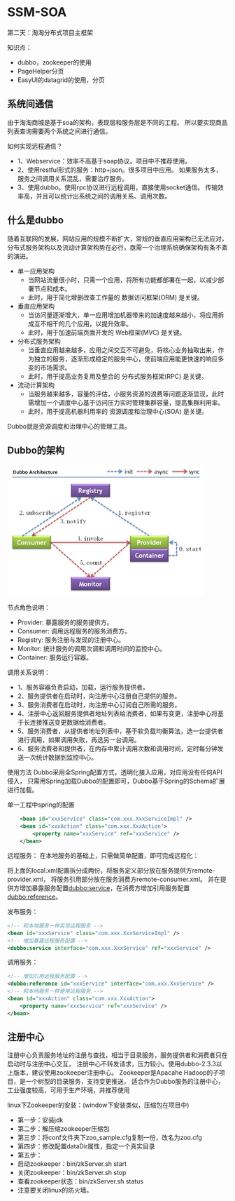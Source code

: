 # SSM-SOA
第二天：淘淘分布式项目主框架

知识点：
* dubbo，zookeeper的使用
* PageHelper分页
* EasyUI的datagrid的使用，分页

## 系统间通信
由于淘淘商城是基于soa的架构，表现层和服务层是不同的工程。
所以要实现商品列表查询需要两个系统之间进行通信。

如何实现远程通信？
* 1、Webservice：效率不高基于soap协议。项目中不推荐使用。
* 2、使用restful形式的服务：http+json。很多项目中应用。
如果服务太多，服务之间调用关系混乱，需要治疗服务。
* 3、使用dubbo。使用rpc协议进行远程调用，直接使用socket通信。
传输效率高，并且可以统计出系统之间的调用关系、调用次数。

## 什么是dubbo
随着互联网的发展，网站应用的规模不断扩大，常规的垂直应用架构已无法应对，
分布式服务架构以及流动计算架构势在必行，亟需一个治理系统确保架构有条不紊的演进。

* 单一应用架构 
    * 当网站流量很小时，只需一个应用，将所有功能都部署在一起，以减少部署节点和成本。
    * 此时，用于简化增删改查工作量的 数据访问框架(ORM) 是关键。
* 垂直应用架构 
    * 当访问量逐渐增大，单一应用增加机器带来的加速度越来越小，将应用拆成互不相干的几个应用，以提升效率。
    * 此时，用于加速前端页面开发的 Web框架(MVC) 是关键。
* 分布式服务架构 
    * 当垂直应用越来越多，应用之间交互不可避免，将核心业务抽取出来，作为独立的服务，逐渐形成稳定的服务中心，使前端应用能更快速的响应多变的市场需求。
    * 此时，用于提高业务复用及整合的 分布式服务框架(RPC) 是关键。
* 流动计算架构 
    * 当服务越来越多，容量的评估，小服务资源的浪费等问题逐渐显现，此时需增加一个调度中心基于访问压力实时管理集群容量，提高集群利用率。
    * 此时，用于提高机器利用率的 资源调度和治理中心(SOA) 是关键。

Dubbo就是资源调度和治理中心的管理工具。

## Dubbo的架构
![](图片1.png)

节点角色说明：
* Provider: 暴露服务的服务提供方。
* Consumer: 调用远程服务的服务消费方。
* Registry: 服务注册与发现的注册中心。
* Monitor: 统计服务的调用次调和调用时间的监控中心。
* Container: 服务运行容器。

调用关系说明：
* 1、服务容器负责启动，加载，运行服务提供者。
* 2、服务提供者在启动时，向注册中心注册自己提供的服务。
* 3、服务消费者在启动时，向注册中心订阅自己所需的服务。
* 4、注册中心返回服务提供者地址列表给消费者，如果有变更，注册中心将基于长连接推送变更数据给消费者。
* 5、服务消费者，从提供者地址列表中，基于软负载均衡算法，选一台提供者进行调用，如果调用失败，再选另一台调用。
* 6、服务消费者和提供者，在内存中累计调用次数和调用时间，定时每分钟发送一次统计数据到监控中心。

使用方法
Dubbo采用全Spring配置方式，透明化接入应用，对应用没有任何API侵入，
只需用Spring加载Dubbo的配置即可，Dubbo基于Spring的Schema扩展进行加载。

单一工程中spring的配置
```xml
    <bean id="xxxService" class="com.xxx.XxxServiceImpl" />
    <bean id="xxxAction" class="com.xxx.XxxAction">
       	<property name="xxxService" ref="xxxService" />
    </bean>
```

远程服务：
在本地服务的基础上，只需做简单配置，即可完成远程化：

将上面的local.xml配置拆分成两份，将服务定义部分放在服务提供方remote-provider.xml，
将服务引用部分放在服务消费方remote-consumer.xml。
并在提供方增加暴露服务配置<dubbo:service>，在消费方增加引用服务配置<dubbo:reference>。

发布服务：
```xml
<!-- 和本地服务一样实现远程服务 -->
<bean id="xxxService" class="com.xxx.XxxServiceImpl" />
<!-- 增加暴露远程服务配置 -->
<dubbo:service interface="com.xxx.XxxService" ref="xxxService" />
```
调用服务：
```xml
<!-- 增加引用远程服务配置 -->
<dubbo:reference id="xxxService" interface="com.xxx.XxxService" />
<!-- 和本地服务一样使用远程服务 -->
<bean id="xxxAction" class="com.xxx.XxxAction">
	<property name="xxxService" ref="xxxService" />
</bean>
```

## 注册中心
注册中心负责服务地址的注册与查找，相当于目录服务，服务提供者和消费者只在启动时与注册中心交互，
注册中心不转发请求，压力较小。使用dubbo-2.3.3以上版本，建议使用zookeeper注册中心。
Zookeeper是Apacahe Hadoop的子项目，是一个树型的目录服务，支持变更推送，
适合作为Dubbo服务的注册中心，工业强度较高，可用于生产环境，并推荐使用

linux下Zookeeper的安装：(window下安装类似，压缩包在项目中)
* 第一步：安装jdk
* 第二步：解压缩zookeeper压缩包
* 第三步：将conf文件夹下zoo_sample.cfg复制一份，改名为zoo.cfg
* 第四步：修改配置dataDir属性，指定一个真实目录
* 第五步：
* 启动zookeeper：bin/zkServer.sh start
* 关闭zookeeper：bin/zkServer.sh stop
* 查看zookeeper状态：bin/zkServer.sh status
* 注意要关闭linux的防火墙。